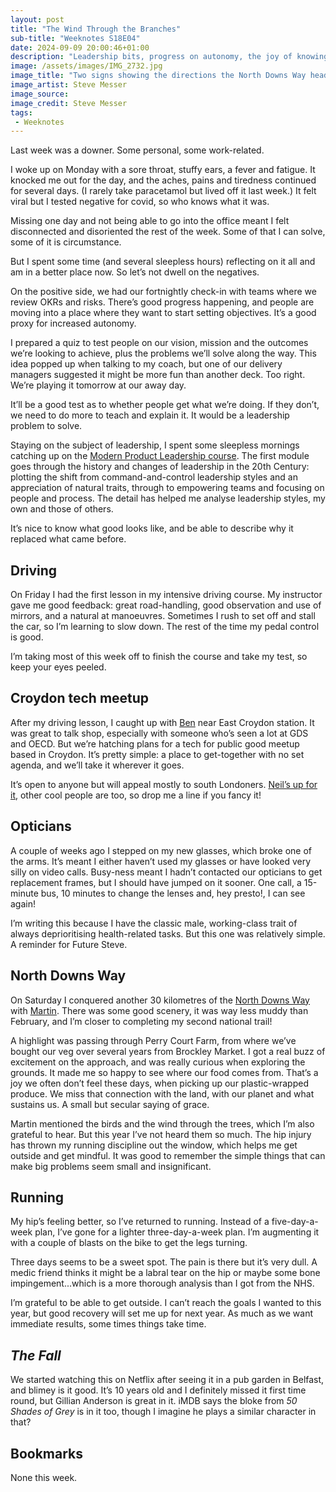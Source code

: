 ```yaml
---
layout: post
title: "The Wind Through the Branches"
sub-title: "Weeknotes S18E04"
date: 2024-09-09 20:00:46+01:00
description: "Leadership bits, progress on autonomy, the joy of knowing where one’s food comes from, and reminders to be mindful. Oh yeah, we’re gonna start a Croydon tech meetup too. Join us?"
image: /assets/images/IMG_2732.jpg
image_title: "Two signs showing the directions the North Downs Way heads"
image_artist: Steve Messer
image_source:
image_credit: Steve Messer
tags:
 - Weeknotes
---
```


Last week was a downer. Some personal, some work-related.

I woke up on Monday with a sore throat, stuffy ears, a fever and fatigue. It knocked me out for the day, and the aches, pains and tiredness continued for several days. (I rarely take paracetamol but lived off it last week.) It felt viral but I tested negative for covid, so who knows what it was. 

Missing one day and not being able to go into the office meant I felt disconnected and disoriented the rest of the week. Some of that I can solve, some of it is circumstance.

But I spent some time (and several sleepless hours) reflecting on it all and am in a better place now. So let’s not dwell on the negatives.

On the positive side, we had our fortnightly check-in with teams where we review OKRs and risks. There’s good progress happening, and people are moving into a place where they want to start setting objectives. It’s a good proxy for increased autonomy.

I prepared a quiz to test people on our vision, mission and the outcomes we’re looking to achieve, plus the problems we’ll solve along the way. This idea popped up when talking to my coach, but one of our delivery managers suggested it might be more fun than another deck. Too right. We’re playing it tomorrow at our away day.

It’ll be a good test as to whether people get what we’re doing. If they don’t, we need to do more to teach and explain it. It would be a leadership problem to solve.

Staying on the subject of leadership, I spent some sleepless mornings catching up on the [Modern Product Leadership course](https://www.edx.org/learn/product-management/the-university-of-maryland-college-park-modern-product-leadership). The first module goes through the history and changes of leadership in the 20th Century: plotting the shift from command-and-control leadership styles and an appreciation of natural traits, through to empowering teams and focusing on people and process. The detail has helped me analyse leadership styles, my own and those of others. 

It’s nice to know what good looks like, and be able to describe why it replaced what came before.

## Driving

On Friday I had the first lesson in my intensive driving course. My instructor gave me good feedback: great road-handling, good observation and use of mirrors, and a natural at manoeuvres. Sometimes I rush to set off and stall the car, so I’m learning to slow down. The rest of the time my pedal control is good.

I’m taking most of this week off to finish the course and take my test, so keep your eyes peeled.

## Croydon tech meetup

After my driving lesson, I caught up with [Ben](https://bm.wel.by) near East Croydon station. It was great to talk shop, especially with someone who’s seen a lot at GDS and OECD. But we’re hatching plans for a tech for public good meetup based in Croydon. It’s pretty simple: a place to get-together with no set agenda, and we’ll take it wherever it goes.

It’s open to anyone but will appeal mostly to south Londoners. [Neil’s up for it](https://neilojwilliams.net/week-notes-2-8-september-2024/), other cool people are too, so drop me a line if you fancy it!

## Opticians

A couple of weeks ago I stepped on my new glasses, which broke one of the arms. It’s meant I either haven’t used my glasses or have looked very silly on video calls. Busy-ness meant I hadn’t contacted our opticians to get replacement frames, but I should have jumped on it sooner. One call, a 15-minute bus, 10 minutes to change the lenses and, hey presto!, I can see again! 

I’m writing this because I have the classic male, working-class trait of always deprioritising health-related tasks. But this one was relatively simple. A reminder for Future Steve.

## North Downs Way

On Saturday I conquered another 30 kilometres of the [North Downs Way](https://www.nationaltrail.co.uk/en_GB/trails/north-downs-way/) with [Martin](https://www.martinlugton.com). There was some good scenery, it was way less muddy than February, and I’m closer to completing my second national trail!

A highlight was passing through Perry Court Farm, from where we’ve bought our veg over several years from Brockley Market. I got a real buzz of excitement on the approach, and was really curious when exploring the grounds. It made me so happy to see where our food comes from. That’s a joy we often don’t feel these days, when picking up our plastic-wrapped produce. We miss that connection with the land, with our planet and what sustains us. A small but secular saying of grace.

Martin mentioned the birds and the wind through the trees, which I’m also grateful to hear. But this year I’ve not heard them so much. The hip injury has thrown my running discipline out the window, which helps me get outside and get mindful. It was good to remember the simple things that can make big problems seem small and insignificant.

## Running

My hip’s feeling better, so I’ve returned to running. Instead of a five-day-a-week plan, I’ve gone for a lighter three-day-a-week plan. I’m augmenting it with a couple of blasts on the bike to get the legs turning.

Three days seems to be a sweet spot. The pain is there but it’s very dull. A medic friend thinks it might be a labral tear on the hip or maybe some bone impingement...which is a more thorough analysis than I got from the NHS. 

I’m grateful to be able to get outside. I can’t reach the goals I wanted to this year, but good recovery will set me up for next year. As much as we want immediate results, some times things take time. 

## _The Fall_

We started watching this on Netflix after seeing it in a pub garden in Belfast, and blimey is it good. It’s 10 years old and I definitely missed it first time round, but Gillian Anderson is great in it. iMDB says the bloke from _50 Shades of Grey_ is in it too, though I imagine he plays a similar character in that? 

## Bookmarks

None this week.